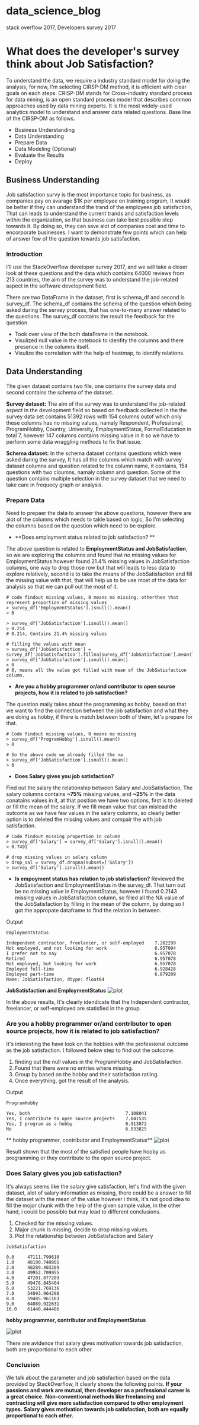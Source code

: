 # data_science_blog
stack overflow 2017, Developers survey 2017
# What does the developer's survey think about Job Satisfaction?

To understand the data, we require a industry standard model for doing the analysis, for now, I'm selecting CIRSP-DM method, it is efficient with clear goals on each steps. CRISP-DM stands for Cross-industry standard process for data mining, is an open standard process model that describes common approaches used by data mining experts. It is the most widely-used analytics model to understand and answer data related questions. Base line of the CIRSP-DM as follows.
- Business Understanding
- Data Understanding 
- Prepare Data 
- Data Modeling (Optional)
- Evaluate the Results
- Deploy

## Business Understanding

Job satisfaction survy is the most importance topic for business, as companies pay on avarage $1K per employee on training program, It would be better if they can understand the trand of the employees job satisfaction, That can leads to understand the current trands and satisfaction levels within the organization, so that business can take best possible step towards it. By doing so, they can save alot of companies cost and time to encorporate businesses. I want to demonstrate few points which can help of answer few of the question towards job satisfaction. 

### Introduction

I’ll use the StackOverflow developer survey 2017, and we will take a closer look at these questions and the data which contains 64000 reviews from 213 countries, the aim of the survey was to understand the job-related aspect in the software development field.

There are two DataFrame in the dataset, first is schema_df and second is survey_df. The schema_df contains the schema of the question which being asked during the servey process, that has one-to-many answer related to the questions. The survey_df contains the result the feedback for the question.

- Took over view of the both dataFrame in the notebook.
- Visulized null value in the notebook to idenfity the columns and there presence in the columns itself.
- Visulize the correlation with the help of heatmap, to identify relations.

## Data Understanding
The given dataset contains two file, one contains the survey data and second contains the schema of the dataset.

**Survey dataset:** The aim of the survey was to understand the job-related aspect in the development field so based on feedback collected in the the survey data set contains 51392 rows with 154 columns outof which only these columns has no missing values, namaly Respondent, Professional, ProgramHobby, Country, University, EmploymentStatus, FormalEducation in total 7, however 147 columns contains missing value in it so we have to perform some data wraggling methods to fix that issue.

**Schema dataset:** In the schema dataset contains questions which were asked during the survey, It has all the columns which match with survey dataset columns and question related to the column name, it contains, 154 questions with two cloumns, namaly column and question. Some of the question contains multiple selection in the survey dataset that we need to take care in frequecy graph or analysis. 

### Prepare Data
Need to prepaer the data to answer the above questions, however there are alot of the columns which needs to takle based on logic, So I'm selecting the columns based on the question which need to be explore. 

-  **Does employment status related to job satisfaction? **

The above question is related to **EmploymentStatus and JobSatisfaction**, so we are exploring the columns and found that no missing values for EmploymentStatus however found 21.4% missing values in JobSatisfaction columns, one way to drop those row but that will leads to less data to explore relatively, second is to take the means of the JobSatisfaction and fill the missing value with that, that will help us to be use most of the data for analysis so that we can pull out the most of it. 

```console
# code findout missing values, 0 means no missing, otherthen that represent proportion of missing values
> survey_df['EmploymentStatus'].isnull().mean()
> 0

> survey_df['JobSatisfaction'].isnull().mean()
> 0.214
# 0.214, Contains 21.4% missing values

# filling the values with mean
> survey_df['JobSatisfaction'] = survey_df['JobSatisfaction'].fillna(survey_df['JobSatisfaction'].mean())
> survey_df['JobSatisfaction'].isnull().mean()
> 0
# 0, means all the value got filled with mean of the JobSatisfaction column.
```
- **Are you a hobby programmer or/and contributor to open source projects, how it is related to job satisfaction?**

The question maily takes about the programming as hobby, based on that we want to find the connection between the job satisfaction and what they are doing as hobby, if there is match between both of them, let's prepare for that.

```console
# Code findout missing values, 0 means no missing
> survey_df['ProgramHobby'].isnull().mean()
> 0

# So the above code we already filled the na
> survey_df['JobSatisfaction'].isnull().mean()
> 0
```

- **Does Salary gives you job satisfaction?**

Find out the salary the relationship between Salary and JobSatisfaction, The salary columns contains **~75%** missing values, and **~25%** in the data conatains values in it, at that position we have two options, first is to deleted or fill the mean of the salary. If we fill mean value that can mislead the outcome as we have few values in the salary columns, so clearly better option is to deleted the missing values and compair the with job satisfaction.

```console
# Code findout missing proportion in column
> survey_df['Salary'] = survey_df['Salary'].isnull().mean()
> 0.7491

# drop missing values in salary column 
> drop_sal = survey_df.dropna(subset=['Salary'])
> survey_df['Salary'].isnull().mean() 
```

- **Is empoyment status has relation to job statisfaction?**
Reviewed the JobSatisfaction and EmploymentStatus in the survey_df. That turn out be no missing value in EmploymentStatus, however I found 0.2143 missing values in 
JobSatisfaction column, so filled all the NA value of the JobSatisfaction by filling in the mean of the column, by doing so I got the appropate dataframe to find the relation in between. 

Output
```console
EmploymentStatus

Independent contractor, freelancer, or self-employed    7.202299
Not employed, and not looking for work                  6.957094
I prefer not to say                                     6.957078
Retired                                                 6.957078
Not employed, but looking for work                      6.957078
Employed full-time                                      6.928428
Employed part-time                                      6.879209
Name: JobSatisfaction, dtype: float64
```
**JobSatisfaction and EmploymentStatus**
![plot](jobsatisfaction_and_employmentStatus.png)

In the above results, It's clearly idendicate that the Independent contractor, freelancer, or self-employed are statisfied in the group.

### Are you a hobby programmer or/and contributor to open source projects, how it is related to job satisfaction?

It's interesting the have look on the hobbies with the professional outcome as the job satisfaction. I followed below step to find out the outcome.
1. finding out the null values in the ProgramHobby and JobSatisfaction.
2. Found that there were no entries where missing.
3. Group by based on the hobby and their satisfaction ratiing. 
4. Once everything, got the result of the analysis. 

Output
```console
ProgramHobby

Yes, both                                    7.108041
Yes, I contribute to open source projects    7.041535
Yes, I program as a hobby                    6.913072
No                                           6.833825
```
** hobby programmer, contributor and EmploymentStatus**
![plot](hobby_and_employmentStatus.png)

Result shown that the most of the satisfied people have hooby as programming or they contribute to the open source project.


### Does Salary gives you job satisfaction?
It's always seems like the salary give satisfaction, let's find with the given dataset, alot of salary information as missing, there could be a answer to fill the dataset with the mean of the value however i think, it's not good idea to fill the mojor chunk with the help of the given sample value, in the other hand, i could be possible but may lead to different conclusions.

1. Checked for the missing values.
2. Major chunk is missing, decide to drop missing values.
3. Plot the relationship between JobSatisfaction and Salary

```console
JobSatisfaction

0.0     47111.799610
1.0     48100.740801
2.0     48289.403289
3.0     49952.709955
4.0     47201.877289
5.0     49478.845404
6.0     53221.769136
7.0     54093.964298
8.0     59485.961163
9.0     64089.922631
10.0    61440.444486
```
**hobby programmer, contributor and EmploymentStatus**

![plot](salary_and_employmentStatus.png)

There are avidence that salary gives motivation towards job satisfaction, both are proportional to each other.

### Conclusion

We talk about the parameter and job satisfaction based on the data provided by StackOverflow, It clearly shows the following points.
**If your passions and work are mutual, then developer as a professional career is a great choice.**
**Non-conventional methods like freelancing and contracting will give more satisfaction compared to other employment types.**
**Salary gives motivation towards job satisfaction, both are equally proportional to each other.**
